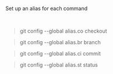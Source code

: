 Set up an alias for each command

&nbsp;

> git config --global alias.co checkout

> git config --global alias.br branch

> git config --global alias.ci commit

> git config --global alias.st status
